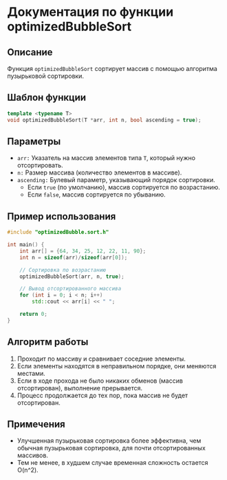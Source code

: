 # Документация по функции optimizedBubbleSort

## Описание

Функция `optimizedBubbleSort` сортирует массив с помощью алгоритма пузырьковой сортировки.

## Шаблон функции

```cpp
template <typename T>
void optimizedBubbleSort(T *arr, int n, bool ascending = true);
```

## Параметры

- `arr:` Указатель на массив элементов типа `T`, который нужно отсортировать.
- `n:` Размер массива (количество элементов в массиве).
- `ascending:` Булевый параметр, указывающий порядок сортировки.
  - Если `true` (по умолчанию), массив сортируется по возрастанию.
  - Если `false`, массив сортируется по убыванию.

## Пример использования

```cpp
#include "optimizedBubble.sort.h"

int main() {
    int arr[] = {64, 34, 25, 12, 22, 11, 90};
    int n = sizeof(arr)/sizeof(arr[0]);

    // Сортировка по возрастанию
    optimizedBubbleSort(arr, n, true);

    // Вывод отсортированного массива
    for (int i = 0; i < n; i++)
        std::cout << arr[i] << " ";

    return 0;
}
```

## Алгоритм работы

1. Проходит по массиву и сравнивает соседние элементы.
2. Если элементы находятся в неправильном порядке, они меняются местами.
3. Если в ходе прохода не было никаких обменов (массив отсортирован), выполнение прерывается.
4. Процесс продолжается до тех пор, пока массив не будет отсортирован.

## Примечения

- Улучшенная пузырьковая сортировка более эффективна, чем обычная пузырьковая сортировка, для почти отсортированных массивов.
- Тем не менее, в худшем случае временная сложность остается O(n^2).
